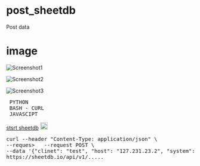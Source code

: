 # post_sheetdb
Post data

# image
![Screenshot1](https://user-images.githubusercontent.com/109140672/213294217-210b22c4-d294-42d2-98d6-3bb5d53e4e04.png)

![Screenshot2](https://user-images.githubusercontent.com/109140672/213294260-443f9740-f1a7-4b74-b3e8-ba218db5a2f2.png)

![Screenshot3](https://user-images.githubusercontent.com/109140672/213294288-e8e1d42b-d400-4656-9a73-d20dafb5e749.png)

<pre> PYTHON<br> BASH - CURL<br> JAVASCIPT</pre>

<a href="https://sheetdb.io">stsrt sheetdb</a> <img style="width: 20px;" src="https://www.uplooder.net/img/image/36/3471c905319c23c573d4953fd90ad16b/index.png">

<pre>curl --header "Content-Type: application/json" \
--reques>   --request POST \
--data '{"clinet": "test", "host": "127.231.23.2", "system": "linux", "win~linux": "kali"}' \
https://sheetdb.io/api/v1/.....</pre>
